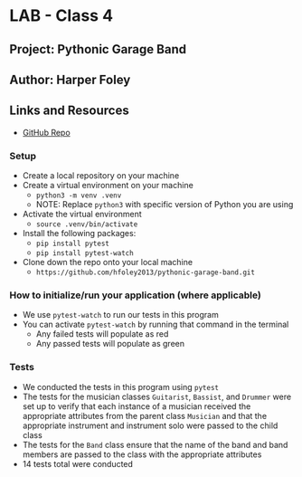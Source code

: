 # LAB - Class 4

## Project: Pythonic Garage Band

## Author: Harper Foley

## Links and Resources

* [GitHub Repo](https://github.com/hfoley2013/pythonic-garage-band)

### Setup

* Create a local repository on your machine
* Create a virtual environment on your machine
  * `python3 -m venv .venv`
  * NOTE: Replace `python3` with specific version of Python you are using
* Activate the virtual environment
  * `source .venv/bin/activate`
* Install the following packages:
  * `pip install pytest`
  * `pip install pytest-watch`
* Clone down the repo onto your local machine
  * `https://github.com/hfoley2013/pythonic-garage-band.git`

### How to initialize/run your application (where applicable)

* We use `pytest-watch` to run our tests in this program
* You can activate `pytest-watch` by running that command in the terminal
  * Any failed tests will populate as red
  * Any passed tests will populate as green

### Tests

* We conducted the tests in this program using `pytest`
* The tests for the musician classes `Guitarist`, `Bassist`, and `Drummer` were set up to verify that each instance of a musician received the appropriate attributes from the parent class `Musician` and that the appropriate instrument and instrument solo were passed to the child class
* The tests for the `Band` class ensure that the name of the band and band members are passed to the class with the appropriate attributes
* 14 tests total were conducted
